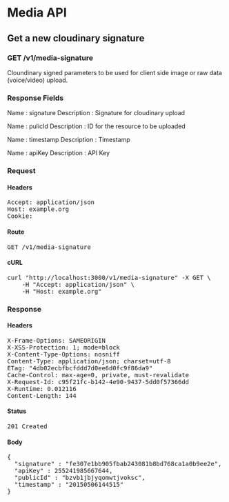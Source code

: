 # Media API

## Get a new cloudinary signature

### GET /v1/media-signature

Cloundinary signed parameters to be used for client side image or raw data (voice/video) upload.

### Response Fields

Name : signature
Description : Signature for cloudinary upload

Name : pulicId
Description : ID for the resource to be uploaded

Name : timestamp
Description : Timestamp

Name : apiKey
Description : API Key

### Request

#### Headers

<pre>Accept: application/json
Host: example.org
Cookie: </pre>

#### Route

<pre>GET /v1/media-signature</pre>

#### cURL

<pre class="request">curl &quot;http://localhost:3000/v1/media-signature&quot; -X GET \
	-H &quot;Accept: application/json&quot; \
	-H &quot;Host: example.org&quot;</pre>

### Response

#### Headers

<pre>X-Frame-Options: SAMEORIGIN
X-XSS-Protection: 1; mode=block
X-Content-Type-Options: nosniff
Content-Type: application/json; charset=utf-8
ETag: &quot;4db02ecbfbcfddd7d0ee6d0fc9f86da9&quot;
Cache-Control: max-age=0, private, must-revalidate
X-Request-Id: c95f21fc-b142-4e90-9437-5dd0f57366dd
X-Runtime: 0.012116
Content-Length: 144</pre>

#### Status

<pre>201 Created</pre>

#### Body

<pre>{
  "signature" : "fe307e1bb905fbab243081b8bd768ca1a0b9ee2e",
  "apiKey" : 255241985667644,
  "publicId" : "bzvb1jbjyqomwtjvoksc",
  "timestamp" : "20150506144515"
}</pre>
